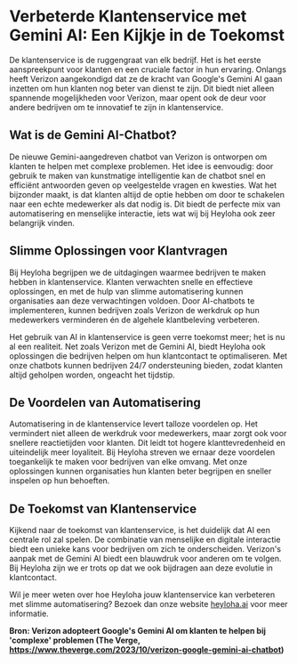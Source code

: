 # Verbeterde Klantenservice met Gemini AI: Een Kijkje in de Toekomst

De klantenservice is de ruggengraat van elk bedrijf. Het is het eerste aanspreekpunt voor klanten en een cruciale factor in hun ervaring. Onlangs heeft Verizon aangekondigd dat ze de kracht van Google's Gemini AI gaan inzetten om hun klanten nog beter van dienst te zijn. Dit biedt niet alleen spannende mogelijkheden voor Verizon, maar opent ook de deur voor andere bedrijven om te innovatief te zijn in klantenservice.

## Wat is de Gemini AI-Chatbot?

De nieuwe Gemini-aangedreven chatbot van Verizon is ontworpen om klanten te helpen met complexe problemen. Het idee is eenvoudig: door gebruik te maken van kunstmatige intelligentie kan de chatbot snel en efficiënt antwoorden geven op veelgestelde vragen en kwesties. Wat het bijzonder maakt, is dat klanten altijd de optie hebben om door te schakelen naar een echte medewerker als dat nodig is. Dit biedt de perfecte mix van automatisering en menselijke interactie, iets wat wij bij Heyloha ook zeer belangrijk vinden.

## Slimme Oplossingen voor Klantvragen

Bij Heyloha begrijpen we de uitdagingen waarmee bedrijven te maken hebben in klantenservice. Klanten verwachten snelle en effectieve oplossingen, en met de hulp van slimme automatisering kunnen organisaties aan deze verwachtingen voldoen. Door AI-chatbots te implementeren, kunnen bedrijven zoals Verizon de werkdruk op hun medewerkers verminderen én de algehele klantbeleving verbeteren.

Het gebruik van AI in klantenservice is geen verre toekomst meer; het is nu al een realiteit. Net zoals Verizon met de Gemini AI, biedt Heyloha ook oplossingen die bedrijven helpen om hun klantcontact te optimaliseren. Met onze chatbots kunnen bedrijven 24/7 ondersteuning bieden, zodat klanten altijd geholpen worden, ongeacht het tijdstip.

## De Voordelen van Automatisering

Automatisering in de klantenservice levert talloze voordelen op. Het vermindert niet alleen de werkdruk voor medewerkers, maar zorgt ook voor snellere reactietijden voor klanten. Dit leidt tot hogere klanttevredenheid en uiteindelijk meer loyaliteit. Bij Heyloha streven we ernaar deze voordelen toegankelijk te maken voor bedrijven van elke omvang. Met onze oplossingen kunnen organisaties hun klanten beter begrijpen en sneller inspelen op hun behoeften.

## De Toekomst van Klantenservice

Kijkend naar de toekomst van klantenservice, is het duidelijk dat AI een centrale rol zal spelen. De combinatie van menselijke en digitale interactie biedt een unieke kans voor bedrijven om zich te onderscheiden. Verizon's aanpak met de Gemini AI biedt een blauwdruk voor anderen om te volgen. Bij Heyloha zijn we er trots op dat we ook bijdragen aan deze evolutie in klantcontact.

Wil je meer weten over hoe Heyloha jouw klantenservice kan verbeteren met slimme automatisering? Bezoek dan onze website [heyloha.ai](https://heyloha.ai) voor meer informatie.

**Bron: Verizon adopteert Google's Gemini AI om klanten te helpen bij 'complexe' problemen (The Verge, https://www.theverge.com/2023/10/verizon-google-gemini-ai-chatbot)**